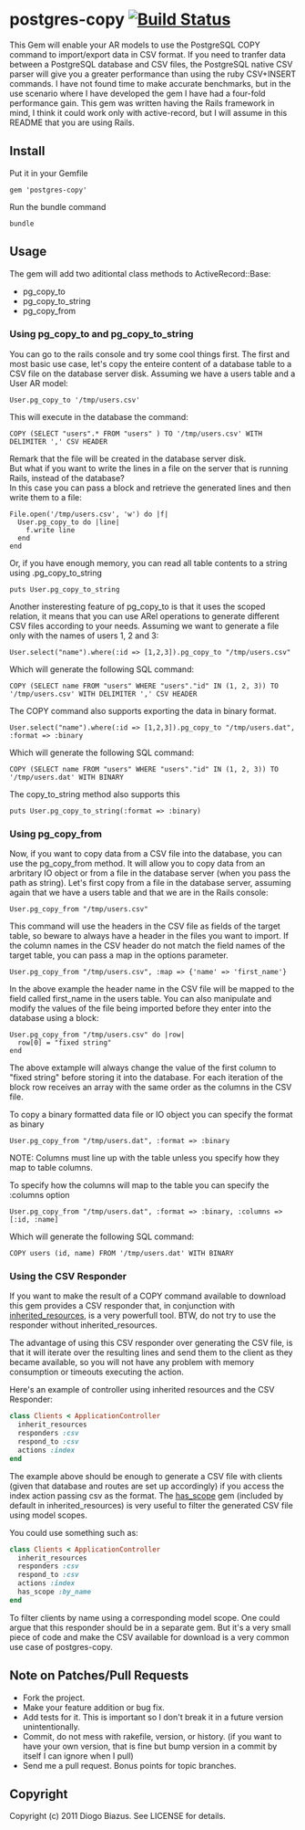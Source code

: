 # postgres-copy [![Build Status](https://travis-ci.org/diogob/postgres-copy.png?branch=master)](https://travis-ci.org/diogob/postgres-copy)

This Gem will enable your AR models to use the PostgreSQL COPY command to import/export data in CSV format.
If you need to tranfer data between a PostgreSQL database and CSV files, the PostgreSQL native CSV parser
will give you a greater performance than using the ruby CSV+INSERT commands.
I have not found time to make accurate benchmarks, but in the use scenario where I have developed the gem
I have had a four-fold performance gain.
This gem was written having the Rails framework in mind, I think it could work only with active-record, 
but I will assume in this README that you are using Rails.

## Install

Put it in your Gemfile

    gem 'postgres-copy'

Run the bundle command

    bundle

## Usage

The gem will add two aditiontal class methods to ActiveRecord::Base:

* pg_copy_to 
* pg_copy_to_string
* pg_copy_from

### Using pg_copy_to and pg_copy_to_string

You can go to the rails console and try some cool things first.
The first and most basic use case, let's copy the enteire content of a database table to a CSV file on the database server disk.
Assuming we have a users table and a User AR model:

    User.pg_copy_to '/tmp/users.csv'

This will execute in the database the command:

    COPY (SELECT "users".* FROM "users" ) TO '/tmp/users.csv' WITH DELIMITER ',' CSV HEADER

Remark that the file will be created in the database server disk.  
But what if you want to write the lines in a file on the server that is running Rails, instead of the database?  
In this case you can pass a block and retrieve the generated lines and then write them to a file:

    File.open('/tmp/users.csv', 'w') do |f|
      User.pg_copy_to do |line|
        f.write line
      end
    end

Or, if you have enough memory, you can read all table contents to a string using .pg_copy_to_string

    puts User.pg_copy_to_string

Another insteresting feature of pg_copy_to is that it uses the scoped relation, it means that you can use ARel 
operations to generate different CSV files according to your needs.
Assuming we want to generate a file only with the names of users 1, 2 and 3:

    User.select("name").where(:id => [1,2,3]).pg_copy_to "/tmp/users.csv"

Which will generate the following SQL command:

    COPY (SELECT name FROM "users" WHERE "users"."id" IN (1, 2, 3)) TO '/tmp/users.csv' WITH DELIMITER ',' CSV HEADER

The COPY command also supports exporting the data in binary format.

    User.select("name").where(:id => [1,2,3]).pg_copy_to "/tmp/users.dat", :format => :binary

Which will generate the following SQL command:

    COPY (SELECT name FROM "users" WHERE "users"."id" IN (1, 2, 3)) TO '/tmp/users.dat' WITH BINARY

The copy_to_string method also supports this

    puts User.pg_copy_to_string(:format => :binary)



### Using pg_copy_from

Now, if you want to copy data from a CSV file into the database, you can use the pg_copy_from method.
It will allow you to copy data from an arbritary IO object or from a file in the database server (when you pass the path as string).
Let's first copy from a file in the database server, assuming again that we have a users table and
that we are in the Rails console:

    User.pg_copy_from "/tmp/users.csv"

This command will use the headers in the CSV file as fields of the target table, so beware to always have a header in the files you want to import.
If the column names in the CSV header do not match the field names of the target table, you can pass a map in the options parameter.

    User.pg_copy_from "/tmp/users.csv", :map => {'name' => 'first_name'}

In the above example the header name in the CSV file will be mapped to the field called first_name in the users table.
You can also manipulate and modify the values of the file being imported before they enter into the database using a block:

    User.pg_copy_from "/tmp/users.csv" do |row|
      row[0] = "fixed string"
    end

The above extample will always change the value of the first column to "fixed string" before storing it into the database.
For each iteration of the block row receives an array with the same order as the columns in the CSV file.


To copy a binary formatted data file or IO object you can specify the format as binary

    User.pg_copy_from "/tmp/users.dat", :format => :binary

NOTE: Columns must line up with the table unless you specify how they map to table columns.

To specify how the columns will map to the table you can specify the :columns option

    User.pg_copy_from "/tmp/users.dat", :format => :binary, :columns => [:id, :name]

Which will generate the following SQL command:

    COPY users (id, name) FROM '/tmp/users.dat' WITH BINARY


### Using the CSV Responder
If you want to make the result of a COPY command available to download this gem provides a CSV responder that, in conjunction with [inherited_resources](https://github.com/josevalim/inherited_resources), is a very powerfull tool. BTW, do not try to use the responder without inherited_resources.

The advantage of using this CSV responder over generating the CSV file, is that it will iterate over the resulting lines and send them to the client as they became available, so you will not have any problem with memory consumption or timeouts executing the action.

Here's an example of controller using inherited resources and the CSV Responder:

```ruby
class Clients < ApplicationController
  inherit_resources
  responders :csv
  respond_to :csv
  actions :index
end
```

The example above should be enough to generate a CSV file with clients (given that database and routes are set up accordingly) if you access the index action passing csv as the format.
The [has_scope](https://github.com/plataformatec/has_scope) gem (included by default in inherited_resources) is very useful to filter the generated CSV file using model scopes.

You could use something such as:
```ruby
class Clients < ApplicationController
  inherit_resources
  responders :csv
  respond_to :csv
  actions :index
  has_scope :by_name
end
```

To filter clients by name using a corresponding model scope.
One could argue that this responder should be in a separate gem. But it's a very small piece of code and make the CSV available for download is a very common use case of postgres-copy.

## Note on Patches/Pull Requests

* Fork the project.
* Make your feature addition or bug fix.
* Add tests for it. This is important so I don't break it in a
  future version unintentionally.
* Commit, do not mess with rakefile, version, or history.
  (if you want to have your own version, that is fine but bump version in a commit by itself I can ignore when I pull)
* Send me a pull request. Bonus points for topic branches.

## Copyright

Copyright (c) 2011 Diogo Biazus. See LICENSE for details.
